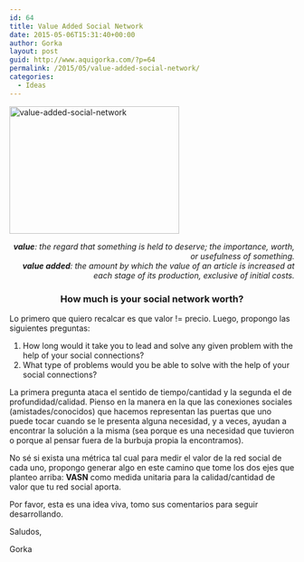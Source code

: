 ```yaml
---
id: 64
title: Value Added Social Network
date: 2015-05-06T15:31:40+00:00
author: Gorka
layout: post
guid: http://www.aquigorka.com/?p=64
permalink: /2015/05/value-added-social-network/
categories:
  - Ideas
---
```

[<img class="aligncenter size-medium wp-image-65" src="http://www.aquigorka.com/wp-content/uploads/2015/05/value-added-social-network-300x225.jpg" alt="value-added-social-network" width="300" height="225" srcset="http://www.aquigorka.com/wp-content/uploads/2015/05/value-added-social-network-300x225.jpg 300w, http://www.aquigorka.com/wp-content/uploads/2015/05/value-added-social-network-1024x768.jpg 1024w, http://www.aquigorka.com/wp-content/uploads/2015/05/value-added-social-network.jpg 1600w" sizes="(max-width: 300px) 100vw, 300px" />](http://www.aquigorka.com/wp-content/uploads/2015/05/value-added-social-network.jpg)

<p style="text-align: right;">
  <em><strong>value</strong>: the regard that something is held to deserve; the importance, worth, or usefulness of something.</em><br /> <em> <strong>value added</strong>: the amount by which the value of an article is increased at each stage of its production, exclusive of initial costs.</em>
</p>

<h3 style="text-align: center;">
  <strong>How much is your social network worth?</strong>
</h3>

Lo primero que quiero recalcar es que valor != precio. Luego, propongo las siguientes preguntas:

  1. How long would it take you to lead and solve any given problem with the help of your social connections?
  2. What type of problems would you be able to solve with the help of your social connections?

La primera pregunta ataca el sentido de tiempo/cantidad y la segunda el de profundidad/calidad. Pienso en la manera en la que las conexiones sociales (amistades/conocidos) que hacemos representan las puertas que uno puede tocar cuando se le presenta alguna necesidad, y a veces, ayudan a encontrar la solución a la misma (sea porque es una necesidad que tuvieron o porque al pensar fuera de la burbuja propia la encontramos).

No sé si exista una métrica tal cual para medir el valor de la red social de cada uno, propongo generar algo en este camino que tome los dos ejes que planteo arriba: **VASN** como medida unitaria para la calidad/cantidad de valor que tu red social aporta.

Por favor, esta es una idea viva, tomo sus comentarios para seguir desarrollando.

Saludos,
  
Gorka